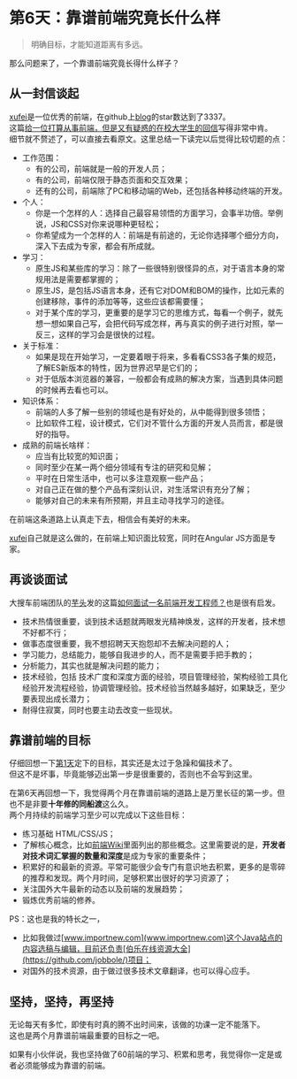 # 第6天：靠谱前端究竟长什么样

> 明确目标，才能知道距离有多远。

那么问题来了，一个靠谱前端究竟长得什么样子？

## 从一封信谈起

[xufei](https://github.com/xufei)是一位优秀的前端，在github上[blog](https://github.com/xufei/blog)的star数达到了3337。  
这篇[给一位打算从事前端，但是又有疑惑的在校大学生的回信](https://github.com/xufei/blog/issues/4)写得非常中肯。  
细节就不赘述了，可以直接去看原文。这里总结一下读完以后觉得比较切题的点：

- 工作范围：
   - 有的公司，前端就是一般的开发人员；
   - 有的公司，前端仅限于静态页面和交互效果；
   - 还有的公司，前端除了PC和移动端的Web，还包括各种移动终端的开发。
- 个人：
   - 你是一个怎样的人：选择自己最容易领悟的方面学习，会事半功倍。举例说，JS和CSS对你来说哪种更轻松；
   - 你希望成为一个怎样的人：前端是有前途的，无论你选择哪个细分方向，深入下去成为专家，都会有所成就。
- 学习：
   - 原生JS和某些库的学习：除了一些很特别很怪异的点，对于语言本身的常规用法是需要都掌握的；
   - 原生JS，是包括JS语言本身，还有它对DOM和BOM的操作，比如元素的创建移除，事件的添加等等，这些应该都需要懂；
   - 对于某个库的学习，更重要的是学习它的思维方式，每看一个例子，就先想一想如果自己写，会把代码写成怎样，再与真实的例子进行对照，举一反三，这样的学习会是很快的过程。
- 关于标准：
   - 如果是现在开始学习，一定要着眼于将来，多看看CSS3各子集的规范，了解ES新版本的特性，因为世界迟早是它们的；
   - 对于低版本浏览器的兼容，一般都会有成熟的解决方案，当遇到具体问题的时候再去看也可以。
- 知识体系：
   - 前端的人多了解一些别的领域也是有好处的，从中能得到很多领悟；
   - 比如软件工程，设计模式，它们对不管什么方面的开发人员而言，都是很好的指导。
- 成熟的前端长啥样：
   - 应当有比较宽的知识面；
   - 同时至少在某一两个细分领域有专注的研究和见解；
   - 平时在日常生活中，也可以多注意观察一些产品；
   - 对自己正在做的整个产品有深刻认识，对生活常识有充分了解；
   - 能够对自己的未来有所预期，并且主动寻找学习的途径。

在前端这条道路上认真走下去，相信会有美好的未来。

[xufei](https://github.com/xufei)自己就是这么做的，在前端上知识面比较宽，同时在Angular JS方面是专家。

## 再谈谈面试
大搜车前端团队的[芋头](http://www.html-js.com/card/29)发的这篇[如何面试一名前端开发工程师？](http://www.html-js.com/article/Large-search-front-team-column%202961)也是很有启发。

- 技术热情很重要，谈到技术话题就两眼发光精神焕发，这样的开发者，技术想不好都不行；
- 做事态度很重要，我不想招聘天天抱怨却不去解决问题的人；
- 学习能力，总结能力，能够自我进步的人，而不是需要手把手教的；
- 分析能力，其实也就是解决问题的能力；
- 技术经验，包括 技术广度和深度方面的经验，项目管理经验，架构经验工具化经验开发流程经验，协调管理经验。技术经验当然越多越好，如果缺乏，至少要表现出成长潜力；
- 耐得住寂寞，同时也要主动去改变一些现状。

## 靠谱前端的目标
仔细回想一下[第1天](day1.md)定下的目标，其实还是太过于急躁和偏技术了。  
但这不是坏事，毕竟能够迈出第一步是很重要的，否则也不会写到这里。

在第6天再回想一下，我觉得两个月在靠谱前端的道路上是万里长征的第一步。但也不是非要**十年修的同船渡**这么久。  
两个月持续的前端学习至少可以完成以下这些目标：

- 练习基础 HTML/CSS/JS；
- 了解核心概念，比如[前端Wiki](../wiki/index.md)里面列出的那些概念。这里需要说的是，**开发者对技术词汇掌握的数量和深度**是成为专家的重要条件；
- 积累好的和最新的资源。平常可能很少会专门有意识地去积累，更多的是零碎的推荐和发现。两个月时间，足够积累出很好的学习资源了；
- 关注国外大牛最新的动态以及前端的发展趋势；
- 锻炼优秀前端的修养。

PS：这也是我的特长之一，

- 比如我做过[www.importnew.com](www.importnew.com)这个Java站点的内容选稿与编辑，目前还负责[伯乐在线资源大全](https://github.com/jobbole/)项目；
- 对国外的技术资源，由于做过很多技术文章翻译，也可以得心应手。

## 坚持，坚持，再坚持
无论每天有多忙，即使有时真的腾不出时间来，该做的功课一定不能落下。  
这也是两个月靠谱前端最重要的目标之一吧。  

如果有小伙伴说，我也坚持做了60前端的学习、积累和思考，我觉得你一定是或者必须能够成为靠谱的前端。





